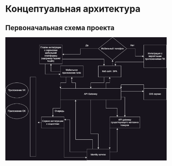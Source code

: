 # Концептуальная архитектура

## Первоначальная схема проекта

![Файл не найден](../images/initial_scheme.png)
